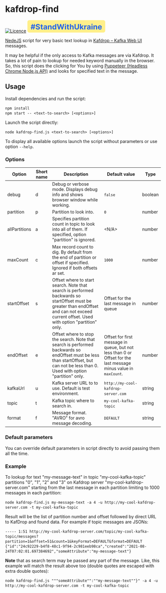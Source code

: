 # kafdrop-find

[![Licence](https://img.shields.io/github/license/aldise/kafdrop-find)](https://github.com/aldise/kafdrop-find/blob/main/LICENSE)
[![Stand With Ukraine](https://raw.githubusercontent.com/vshymanskyy/StandWithUkraine/main/badges/StandWithUkraine.svg)](https://stand-with-ukraine.pp.ua)

[NedeJS](https://nodejs.org) script for very basic text lookup in [Kafdrop – Kafka Web UI](https://github.com/obsidiandynamics/kafdrop) messages.

It may be helpful if the only access to Kafka messages are via Kafdrop.
It takes a lot of pain to lookup for needed keyword manually in the browser.
So, this script does the clicking for You by using [Puppeteer (Headless Chrome Node.js API)](https://github.com/puppeteer/puppeteer)
and looks for specified text in the message.

## Usage

Install dependencies and run the script:

    npm install
    npm start -- <text-to-search> [<options>]

Launch the script directly:

    node kafdrop-find.js <text-to-search> [<options>]

To display all available options launch the script without parameters or use option `--help`.

### Options

| Option        | Short name | Description                                                                                                                                                                               | Default value                                                                                                    | Type    |
|---------------|------------|-------------------------------------------------------------------------------------------------------------------------------------------------------------------------------------------|------------------------------------------------------------------------------------------------------------------|---------|
| debug         | d          | Debug or verbose mode. Displays debug info and shows browser window while working.                                                                                                        | `false`                                                                                                          | boolean |
| partition     | p          | Partition to look into.                                                                                                                                                                   | `0`                                                                                                              | number  |
| allPartitions | a          | Specifies partition count in topic to look into all of them. If specified, option "partition" is ignored.                                                                                 | <N/A>                                                                                                            | number  |
| maxCount      | c          | Max record count to dig. By default from the end of partition or offset if specified. Ignored if both offsets ar set.                                                                     | `1000`                                                                                                           | number  |
| startOffset   | s          | Offset where to start search. Note that search is performed backwards so startOffset must be greater than endOffset and can not exceed current offset. Used with option "partition" only. | Offset for the last message in queue                                                                             | number  |
| endOffset     | e          | Offset where to stop the search. Note that search is performed backwards so endOffset must be less than startOffset, but can not be less than 0. Used with option "partition" only.       | Offset for first message in queue, but not less than 0 or Offset for the last message minus value in `maxCount`. | number  |
| kafkaUrl      | u          | Kafka server URL to to use. Default is test environment.                                                                                                                                  | `http://my-cool-kafdrop-server.com`                                                                              | string  |
| topic         | t          | Kafka topic where to search in.                                                                                                                                                           | `my-cool-kafka-topic`                                                                                            | string  |
| format        | f          | Message format. "AVRO" for avro message decoding.                                                                                                                                         | `DEFAULT`                                                                                                        | string  |


### Default parameters

You can override default parameters in script directly to avoid passing them all the time.

### Example

To lookup for text "my-message-text" in topic "my-cool-kafka-topic" partitions "0", "1", "2" and "3" on Kafdrop server "my-cool-kafdrop-server.com"
starting from the last message in each partition limiting to 1000 messages in each partition:

    node kafdrop-find.js my-message-text -a 4 -u http://my-cool-kafdrop-server.com -t my-cool-kafka-topic

Result will be the list of partition number and offset followed by direct URL to KafDrop and found data. For example if topic messages are JSONs:

    ----- 1:51 http://my-cool-kafdrop-server.com/topic/my-cool-kafka-topic/messages?partition=1&offset=51&count=1&keyFormat=DEFAULT&format=DEFAULT
    {"id":"24c92229-b4f8-48c1-9f94-2c981eeb98ca","created":"2021-08-24T07:02:01.697384692","someAttribute":"my-message-text"}

**Note** that as search term may be passed any part of the message. Like, this example will match the result above too (double quotes are escaped with extra double quotes):

    node kafdrop-find.js """someAttribute"":""my-message-text""}" -a 4 -u http://my-cool-kafdrop-server.com -t my-cool-kafka-topic


